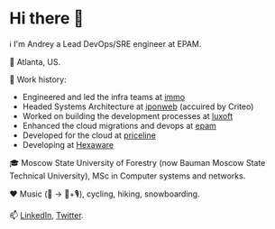 # Hi there 👋

ℹ️ I'm Andrey a Lead DevOps/SRE engineer at EPAM.

📌 Atlanta, US.

💼 Work history:
- Engineered and led the infra teams at [immo](https://immo.ru/)
- Headed Systems Architecture at [iponweb](https://www.iponweb.com/solutions/) (accuired by Criteo)
- Worked on building the development processes at [luxoft](https://www.luxoft.com/)
- Enhanced the cloud migrations and devops at [epam](https://www.epam.com/)
- Developed for the cloud at [priceline](https://www.priceline.com/)
- Developing at [Hexaware](https://www.hexaware.com/)

🎓 Moscow State University of Forestry (now Bauman Moscow State Technical University), MSc in Computer systems and networks.

❤️ Music (🥁 -> 🎹+🎙), cycling, hiking, snowboarding.

📫 [LinkedIn](https://www.linkedin.com/in/lestex/), [Twitter](https://twitter.com/lestex80).
